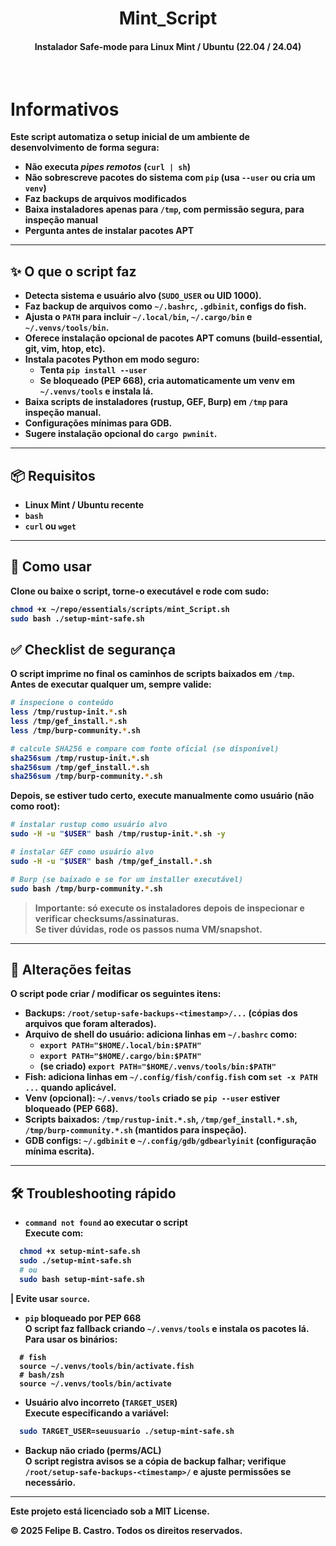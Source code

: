 <div align="center">
  <h1> Mint_Script </h1>
  <h4><b>Instalador Safe-mode para Linux Mint / Ubuntu (22.04 / 24.04)</h4>
</div>

<br>

# Informativos
Este script automatiza o setup inicial de um ambiente de desenvolvimento de forma **segura**:  
- Não executa *pipes remotos* (`curl | sh`)  
- Não sobrescreve pacotes do sistema com `pip` (usa `--user` ou cria um `venv`)  
- Faz backups de arquivos modificados  
- Baixa instaladores apenas para `/tmp`, com permissão segura, para inspeção manual  
- Pergunta antes de instalar pacotes APT  

---

## ✨ O que o script faz
- Detecta sistema e usuário alvo (`SUDO_USER` ou UID 1000).  
- Faz backup de arquivos como `~/.bashrc`, `.gdbinit`, configs do fish.  
- Ajusta o `PATH` para incluir `~/.local/bin`, `~/.cargo/bin` e `~/.venvs/tools/bin`.  
- Oferece instalação opcional de pacotes APT comuns (build-essential, git, vim, htop, etc).  
- Instala pacotes Python em modo seguro:  
  - Tenta `pip install --user`  
  - Se bloqueado (PEP 668), cria automaticamente um venv em `~/.venvs/tools` e instala lá.  
- Baixa scripts de instaladores (rustup, GEF, Burp) em `/tmp` para inspeção manual.  
- Configurações mínimas para GDB.  
- Sugere instalação opcional do `cargo pwninit`.  

---

## 📦 Requisitos
- Linux Mint / Ubuntu recente  
- `bash`  
- `curl` ou `wget`  

---

## 🚀 Como usar
Clone ou baixe o script, torne-o executável e rode com sudo:

```bash
chmod +x ~/repo/essentials/scripts/mint_Script.sh
sudo bash ./setup-mint-safe.sh
```

## ✅ Checklist de segurança

O script imprime no final os caminhos de scripts baixados em `/tmp`.  
Antes de executar qualquer um, **sempre valide**:

```bash
# inspecione o conteúdo
less /tmp/rustup-init.*.sh
less /tmp/gef_install.*.sh
less /tmp/burp-community.*.sh

# calcule SHA256 e compare com fonte oficial (se disponível)
sha256sum /tmp/rustup-init.*.sh
sha256sum /tmp/gef_install.*.sh
sha256sum /tmp/burp-community.*.sh
```

Depois, se estiver tudo certo, execute manualmente como usuário (não como root):

```bash
# instalar rustup como usuário alvo
sudo -H -u "$USER" bash /tmp/rustup-init.*.sh -y

# instalar GEF como usuário alvo
sudo -H -u "$USER" bash /tmp/gef_install.*.sh

# Burp (se baixado e se for um installer executável)
sudo bash /tmp/burp-community.*.sh
```

> **Importante:** só execute os instaladores depois de inspecionar e verificar checksums/assinaturas.  
> Se tiver dúvidas, rode os passos numa VM/snapshot.

---

## 📂 Alterações feitas

O script pode criar / modificar os seguintes itens:

- **Backups:** `/root/setup-safe-backups-<timestamp>/...` (cópias dos arquivos que foram alterados).  
- **Arquivo de shell do usuário:** adiciona linhas em `~/.bashrc` como:
  - `export PATH="$HOME/.local/bin:$PATH"`
  - `export PATH="$HOME/.cargo/bin:$PATH"`
  - (se criado) `export PATH="$HOME/.venvs/tools/bin:$PATH"`
- **Fish:** adiciona linhas em `~/.config/fish/config.fish` com `set -x PATH ...` quando aplicável.  
- **Venv (opcional):** `~/.venvs/tools` criado se `pip --user` estiver bloqueado (PEP 668).  
- **Scripts baixados:** `/tmp/rustup-init.*.sh`, `/tmp/gef_install.*.sh`, `/tmp/burp-community.*.sh` (mantidos para inspeção).  
- **GDB configs:** `~/.gdbinit` e `~/.config/gdb/gdbearlyinit` (configuração mínima escrita).  

---

## 🛠 Troubleshooting rápido

- **`command not found` ao executar o script**  
  Execute com:
```bash
  chmod +x setup-mint-safe.sh
  sudo ./setup-mint-safe.sh
  # ou
  sudo bash setup-mint-safe.sh
```

| Evite usar `source`.

- **`pip` bloqueado por PEP 668**  
  O script faz fallback criando `~/.venvs/tools` e instala os pacotes lá. Para usar os binários:
```fish
  # fish
  source ~/.venvs/tools/bin/activate.fish
  # bash/zsh
  source ~/.venvs/tools/bin/activate
```

- **Usuário alvo incorreto (`TARGET_USER`)**  
  Execute especificando a variável:
```bash
  sudo TARGET_USER=seuusuario ./setup-mint-safe.sh
```
- **Backup não criado (perms/ACL)**  
  O script registra avisos se a cópia de backup falhar; verifique `/root/setup-safe-backups-<timestamp>/` e ajuste permissões se necessário.

---

Este projeto está licenciado sob a MIT License.

© 2025 Felipe B. Castro. Todos os direitos reservados.
